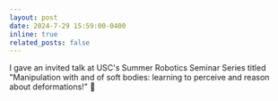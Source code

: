 ```yaml
---
layout: post
date: 2024-7-29 15:59:00-0400
inline: true
related_posts: false
---
```


I gave an invited talk at USC's Summer Robotics Seminar Series titled "Manipulation with and of soft bodies: learning to perceive and reason about deformations!" :tada: